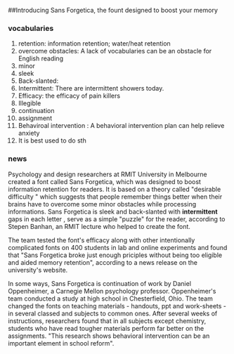 ##Introducing Sans Forgetica, the fount designed to boost your memory

### vocabularies

1. retention: information retention; water/heat retention
2. overcome obstacles: A lack of vocabularies can be an obstacle for English reading
3. minor
4. sleek
5. Back-slanted: 
6. Intermittent: There are intermittent showers today.
7. Efficacy: the efficacy of pain killers
8. Illegible
9. continuation
10. assignment
11. Behaviroal intervention : A behavioral intervention plan can help relieve anxiety
12. It is best used to do sth



### news

Psychology and design researchers at RMIT University in Melbourne created a font called Sans Forgetica, which was designed to boost information retention for readers. It is based on a theory called "desirable difficulty " which suggests that people remember things better when their brains have to overcome some minor obstacles while processing informations. Sans Forgetica is sleek and back-slanted with **intermittent** gaps in each letter , serve as a simple "puzzle" for the reader, according to Stepen Banhan, an RMIT lecture who helped to create the font.

The team tested the font's efficacy along with other intentionally complicated fonts on 400 students in lab and online experiments and found that "Sans Forgetica broke just enough priciples without being too eligible and aided memory retention", according to  a news release on the university's website.

In some ways, Sans Forgetica is continuation of work by Daniel Oppenheimer, a Carnegie Mellon psychology professor. Oppenheimer's team conducted a study at high school in Chesterfield, Ohio. The team changed the fonts on teaching materials - handouts, ppt and work-sheets -in several classed and subjects to common ones. After several weeks of instructions, researchers found that in all subjects except chemistry, students who have read tougher materials perform far better on the assignments. "This research shows behavioral intervention can be an important  element in school reform".